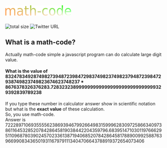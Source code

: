 # ![math-code](./math-code.png)

![total size](https://img.shields.io/github/repo-size/gauravnumber/math-code?label=total%20size)
![Twitter URL](https://img.shields.io/twitter/url?style=social&url=https%3A%2F%2Ftwitter.com%2Fintent%2Ftweet%3Furl%3Dhttps%253A%252F%252Fgithub.com%252Fgauravnumber%252Fmath-code%26text%3DSolve%2520bigger%2520calculation%2520in%2520just%2520milliseconds%2520%26hashtags%3Djavascript%252Copensource%252Cwebdev%252Cjs%252Cdevelopers)
## What is a math-code?
Actually math-code simple a javascript program can do calculate large digit value.

#### What is the value of 83247834928749827394872398472983749823749823794872398472938749823749823674623748237 * 8676378326376283.7283232389999999999999999999999999999329392839789238
If you type these number in calculator answer show in scientific notation but what is the **exact value** of these calculation.<br>
So, you use math-code.<br>
Answer is 72228971069355556238693946799266498315999628309725866340973861164532852078428645819038442204359796.683951471030119766629511096878039024570233613871940685207842864581788900992588763966990834365019311679791113404706643788919372654073406
